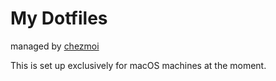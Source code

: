 # My Dotfiles
managed by [chezmoi](https://www.chezmoi.io/)

This is set up exclusively for macOS machines at the moment.
